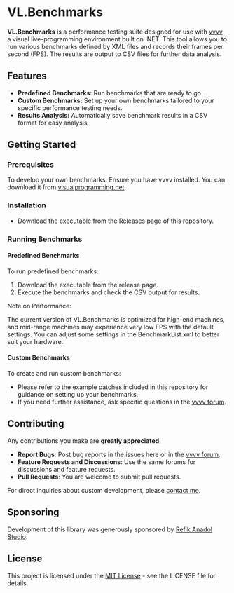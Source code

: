 # VL.Benchmarks

**VL.Benchmarks** is a performance testing suite designed for use with [vvvv](http://visualprogramming.net), a visual live-programming environment built on .NET. This tool allows you to run various benchmarks defined by XML files and records their frames per second (FPS). The results are output to CSV files for further data analysis.

## Features

- **Predefined Benchmarks:** Run benchmarks that are ready to go.
- **Custom Benchmarks:** Set up your own benchmarks tailored to your specific performance testing needs.
- **Results Analysis:** Automatically save benchmark results in a CSV format for easy analysis.

## Getting Started

### Prerequisites

To develop your own benchmarks:
Ensure you have vvvv installed. You can download it from [visualprogramming.net](http://visualprogramming.net).

### Installation

- Download the executable from the [Releases](https://github.com/tebjan/VL.Benchmarks/releases) page of this repository.

### Running Benchmarks

#### Predefined Benchmarks

To run predefined benchmarks:
1. Download the executable from the release page.
2. Execute the benchmarks and check the CSV output for results.

Note on Performance:

The current version of VL.Benchmarks is optimized for high-end machines, and mid-range machines may experience very low FPS with the default settings. You can adjust some settings in the BenchmarkList.xml to better suit your hardware.

#### Custom Benchmarks

To create and run custom benchmarks:
- Please refer to the example patches included in this repository for guidance on setting up your benchmarks.
- If you need further assistance, ask specific questions in the [vvvv forum](https://discourse.vvvv.org/c/vvvv-gamma/28).

## Contributing

Any contributions you make are **greatly appreciated**.

- **Report Bugs**: Post bug reports in the issues here or in the [vvvv forum](https://discourse.vvvv.org/c/vvvv-gamma/28).
- **Feature Requests and Discussions**: Use the same forums for discussions and feature requests.
- **Pull Requests**: You are welcome to submit pull requests.

For direct inquiries about custom development, please [contact me](https://github.com/tebjan).

## Sponsoring

Development of this library was generously sponsored by [Refik Anadol Studio](https://refikanadolstudio.com).

## License

This project is licensed under the [MIT License](LICENSE.md) - see the LICENSE file for details.
